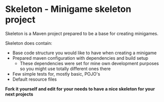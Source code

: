 # Skeleton - Minigame skeleton project
Skeleton is a Maven project prepared to be a base for creating minigames.

Skeleton does contain:
* Base code structure you would like to have when creating a minigame
* Prepared maven configuration with dependencies and build setup
  * These dependencies were set for mine own development purposes so you might use totally different ones there
* Few simple tests for, mostly basic, POJO's
* Default resource files

**Fork it yourself and edit for your needs to have a nice skeleton for your next projects**